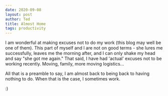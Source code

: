 ```yaml
---
date: 2020-09-08
layout: post
author: Ted
title: Almost Home
tags: productivity
---
```

I am wonderful at making excuses not to do my work (this blog may well be one of them). This part of myself and I are not on good terms - she lures me successfully, leaves me the morning after, and I can only shake my head and say "she got me again." That said, I have had 'actual' excuses not to be working recently. Moving, family, more moving logistics...

All that is a preamble to say, I am almost back to being back to having nothing to do. When that is the case, I sometimes work.

:)
